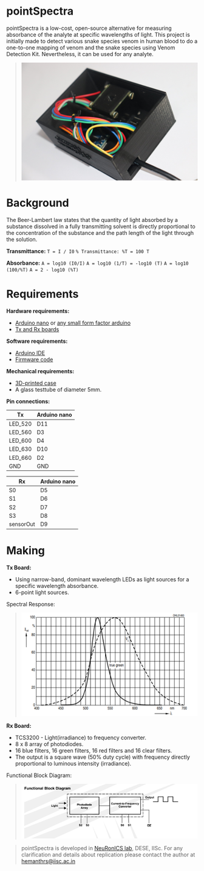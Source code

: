 # pointSpectra
pointSpectra is a low-cost, open-source alternative for measuring absorbance of the analyte at specific wavelengths of light. This project is initially made to detect various snake species venom in human blood to do a one-to-one mapping of venom and the snake species using Venom Detection Kit. Nevertheless, it  can be used for any analyte.

> <img src="./docs/img/Venom.JPG" width = "700">

# Background

The Beer-Lambert law states that the quantity of light absorbed by a substance dissolved in a fully transmitting solvent is directly proportional to the concentration of the substance and the path length of the light through the solution.

**Transmittance:**
`T = I / I0`
`% Transmittance: %T = 100 T`

**Absorbance:**
`A = log10 (I0/I)`
`A = log10 (1/T) = -log10 (T)`
`A = log10 (100/%T)`
`A = 2 - log10 (%T)`


# Requirements

**Hardware requirements:**
- [Arduino nano](https://store.arduino.cc/usa/arduino-nano) or [any small form factor arduino](https://store.arduino.cc/usa/arduino/boards-modules)
- [Tx and Rx boards](https://github.com/HemanthSabbella/pointSpectra/tree/main/Tx_Rx_boards%20V1.0)

**Software requirements:**
- [Arduino IDE](https://www.arduino.cc/en/software/)
- [Firmware code](https://github.com/HemanthSabbella/pointSpectra/tree/main/firmware)

**Mechanical requirements:**
- [3D-printed case](https://github.com/HemanthSabbella/pointSpectra/tree/main/3D_printed_casing)
- A glass testtube of diameter 5mm.

**Pin connections:**

| Tx | Arduino nano|
|------|---------|
| LED_520 | D11 |
| LED_560 | D3 |
| LED_600 | D4 |
| LED_630 | D10 |
| LED_660 | D2 |
| GND | GND |
  
| Rx | Arduino nano|
|--------|---------|
| S0 | D5 |
| S1 | D6 |
| S2 | D7 |
| S3 | D8 |
| sensorOut | D9 |

# Making 
**Tx Board:** 
- Using narrow-band, dominant wavelength LEDs as light sources for a specific wavelength absorbance. 
- 6-point light sources. 

Spectral Response: 

> ![pointSpectra](./docs/img/SR.PNG)


**Rx Board:**

- TCS3200 - Light(irradiance) to frequency converter. 
- 8 x 8 array of photodiodes. 
- 16 blue filters, 16 green filters, 16 red filters and 16 clear filters. 
- The output is a square wave (50% duty cycle) with frequency directly proportional to luminous intensity (irradiance).

Functional Block Diagram: 

> ![pointSpectra](./docs/img/FBD.PNG)


> pointSpectra is developed in [NeuRonICS lab](https://labs.dese.iisc.ac.in/neuronics/), DESE, IISc. For any clarification and details about replication please contact the author at hemanthrs@iisc.ac.in
